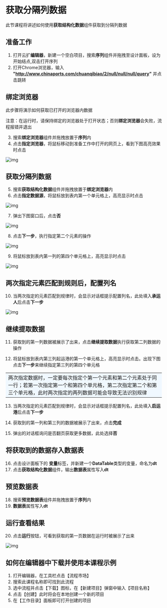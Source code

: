 # 获取分隔列数据
此节课程将讲述如何使用**获取结构化数据**组件获取到分隔列数据

## 准备工作
1. 打开云扩**编辑器**，新建一个空白项目，搜索**序列**组件并拖拽至设计面板，设为开始结点,双击打开序列
2. 打开Chrome浏览器，输入 **"http://www.chinaports.com/chuanqibiao/2/null/null/null/query"** 并点击跳转

## 绑定浏览器
此步骤将演示如何获取已打开的浏览器内数据

注意：在运行时，请保持绑定的浏览器处于打开状态；否则**绑定浏览器**会失败，流程报错并退出

3. 搜索**绑定浏览器**组件并拖拽放置于**序列**内
4. 点击**指定浏览器**，将鼠标移动到准备工作中打开的网页上，看到下图高亮效果时点击

![img](https://docimages.blob.core.chinacloudapi.cn/images/Amanda/Tutorial/ExtractStructruedData/attach.png)

## 获取分隔列数据
5. 搜索**获取结构化数据**组件并拖拽放置于**绑定浏览器**内
6. 点击**指定数据源**，将鼠标放到表内第一个单元格上，高亮显示时点击

![img](https://docimages.blob.core.chinacloudapi.cn/images/Amanda/Tutorial/ExtractStructruedData/1.png)

7. 弹出下图窗口后，点击**否**

![img](https://docimages.blob.core.chinacloudapi.cn/images/Amanda/Tutorial/ExtractStructruedData/getWhole.png)

8. 点击**下一步**，执行指定第二个元素的操作

![img](https://docimages.blob.core.chinacloudapi.cn/images/Amanda/Tutorial/ExtractStructruedData/2.png)

9. 将鼠标放到表内第一列的第四个单元格上，高亮显示时点击


![img](https://docimages.blob.core.chinacloudapi.cn/images/Amanda/Tutorial/ExtractStructruedData/3.png)

## 两次指定元素匹配到规则后，配置列名
10. 当两次指定的元素匹配到规律时，会显示对话框提示配置列名，此处填入**承运人**后点击**下一步**

![img](https://docimages.blob.core.chinacloudapi.cn/images/Amanda/Tutorial/ExtractStructruedData/4.png)


## 继续提取数据
11. 获取到的第一列数据被展示了出来，点击**继续提取数据**执行获取第二列数据的操作

12. 将鼠标放到表内第三列起运港的第一个单元格上，高亮显示时点击。出现下图点击**下一步**来继续指定第三列的第四个单元格
<table><td bgcolor=	#F0F8FF>两次指定数据时，一定要每次指定个第一个元素和第二个元素处于同一行；若第一次指定第一个和第四个单元格，第二次指定第二个和第三个单元格，此时两次指定的两列数据可能会导致无法识别规律</td></table>

13. 当两次指定的元素匹配到规律时，会显示对话框提示配置列名，此处填入**启运港**后点击**下一步**

14. 获取到的第一列和第三列的数据被展示了出来，点击**完成**
15. 弹出的对话框询问是否翻页获取更多数据，此处选择**否**

## 将获取到的数据存入数据表

16. 点击设计面板下的 **变量**标签，并新建一个**DataTable**类型的变量，命名为**dt**
17. 点击**获取结构化数据**组件，输出**数据表**属性写入**dt**

## 预览数据表
18. 搜索**预览数据表**组件并拖拽放置于**序列**内
19. **数据表**属性写入**dt**

## 运行查看结果
20. 点击**运行**按钮，可看到获取的第一页数据在运行时被展示了出来

![img](https://docimages.blob.core.chinacloudapi.cn/images/Amanda/Tutorial/ExtractStructruedData/result.png)

## 如何在编辑器中下载并使用本课程示例
1. 打开编辑器，在工具栏点击【流程市场】
2. 搜索此课程名称即可找到此流程
3. 选中流程并点击【下载】图标，在【新建项目】弹窗中输入【项目名称】
4. 点击【创建】此时将会在本地创建一个新的项目
5. 在【工作目录】面板即可打开创建的项目
